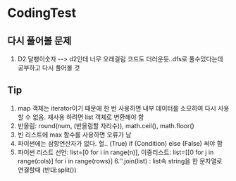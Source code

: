 # CodingTest

## 다시 풀어볼 문제
1. D2 달팽이숫자 --> d2인데 너무 오래걸림 코드도 더러운듯..dfs로 풀수있다는데 공부하고 다시 풀어볼 것

## Tip
1. map 객체는 iterator이기 때문에 한 번 사용하면 내부 데이터를 소모하여 다시 사용할 수 없음. 재사용 하려면 list 객체로 변환해야 함
2. 반올림: round(num, (반올림할 자리수)), math.ceil(), math.floor()
3. 빈 리스트에 max 함수를 사용하면 오류가 남
4. 파이썬에는 삼항연산자가 없다. 헐.. (True) if (Condition) else (False) 써야 함
5. 파이썬 리스트 선언: list=[0 for i in range(n)], 이중리스트: list=[[0 for j in range(cols)] for i in range(rows)]
6.''.join(list) : list속 string을 한 문자열로 연결할때 (반대:split())
